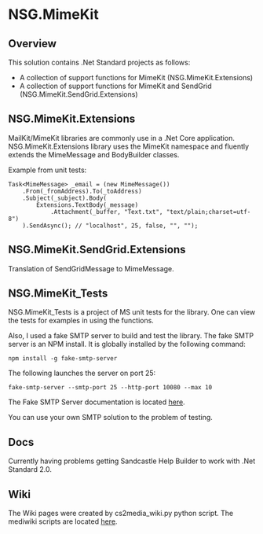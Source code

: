 # NSG.MimeKit
## Overview
This solution contains .Net Standard projects as follows:
- A collection of support functions for MimeKit (NSG.MimeKit.Extensions)
- A collection of support functions for MimeKit and SendGrid (NSG.MimeKit.SendGrid.Extensions)

## NSG.MimeKit.Extensions

MailKit/MimeKit libraries are commonly use in a .Net Core application.
NSG.MimeKit.Extensions library uses the MimeKit namespace and fluently extends the MimeMessage and BodyBuilder classes.

Example from unit tests:
```
Task<MimeMessage> _email = (new MimeMessage())
    .From(_fromAddress).To(_toAddress)
    .Subject(_subject).Body(
        Extensions.TextBody(_message)
            .Attachment(_buffer, "Text.txt", "text/plain;charset=utf-8")
    ).SendAsync(); // "localhost", 25, false, "", "");
```

## NSG.MimeKit.SendGrid.Extensions ##

Translation of SendGridMessage to MimeMessage.

## NSG.MimeKit_Tests

NSG.MimeKit_Tests is a project of MS unit tests for the library.
One can view the tests for examples in using the functions.

Also, I used a fake SMTP server to build and test the library. The fake SMTP server is an NPM install. It is globally installed by the following command:
```
npm install -g fake-smtp-server
```

The following launches the server on port 25:
```
fake-smtp-server --smtp-port 25 --http-port 10080 --max 10
```
The Fake SMTP Server documentation is located [here](https://github.com/ReachFive/fake-smtp-server).

You can use your own SMTP solution to the problem of testing.

## Docs

Currently having problems getting Sandcastle Help Builder to work with .Net Standard 2.0.

## Wiki

The Wiki pages were created by cs2media_wiki.py python script.
The mediwiki scripts are located [here](https://github.com/PHuhn/py-media-wiki).
